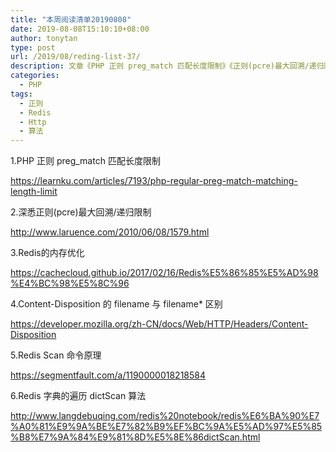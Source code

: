 ```yaml
---
title: "本周阅读清单20190808"
date: 2019-08-08T15:10:10+08:00
author: tonytan
type: post
url: /2019/08/reding-list-37/
description: 文章《PHP 正则 preg_match 匹配长度限制》《正则(pcre)最大回溯/递归限制》《Redis的内存优化》《Content-Disposition 的 filename 与 filename* 区别》等
categories:
  - PHP
tags:
  - 正则
  - Redis
  - Http
  - 算法
---
```


1.PHP 正则 preg_match 匹配长度限制

https://learnku.com/articles/7193/php-regular-preg-match-matching-length-limit

2.深悉正则(pcre)最大回溯/递归限制

http://www.laruence.com/2010/06/08/1579.html

3.Redis的内存优化

https://cachecloud.github.io/2017/02/16/Redis%E5%86%85%E5%AD%98%E4%BC%98%E5%8C%96

4.Content-Disposition 的 filename 与 filename* 区别

https://developer.mozilla.org/zh-CN/docs/Web/HTTP/Headers/Content-Disposition

5.Redis Scan 命令原理

https://segmentfault.com/a/1190000018218584

6.Redis 字典的遍历 dictScan 算法

http://www.langdebuqing.com/redis%20notebook/redis%E6%BA%90%E7%A0%81%E9%9A%BE%E7%82%B9%EF%BC%9A%E5%AD%97%E5%85%B8%E7%9A%84%E9%81%8D%E5%8E%86dictScan.html